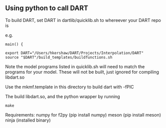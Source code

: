 ## Using python to call DART

To build DART, set DART in dartlib/quicklib.sh to whereever your DART repo is

e.g.

```
main() {

export DART="/Users/hkershaw/DART/Projects/Interpolation/DART"
source "$DART"/build_templates/buildfunctions.sh
```

Note the model programs listed in quicklib.sh will need to match the 
programs for your model.  These will not be built, just ignored for
compiling libdart.so

Use the mkmf.template in this directory to build dart with -fPIC

The build libdart.so, and the python wrapper by running 

```
make 
```

Requirements:
numpy for f2py (pip install numpy)
meson (pip install meson)
ninja (installed binary)